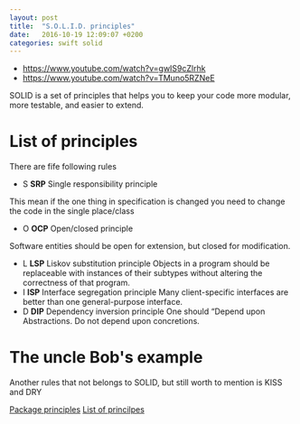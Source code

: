 ```yaml
---
layout: post
title:  "S.O.L.I.D. principles"
date:   2016-10-19 12:09:07 +0200
categories: swift solid
---
```


* https://www.youtube.com/watch?v=gwIS9cZlrhk
* https://www.youtube.com/watch?v=TMuno5RZNeE

SOLID is a set of principles that helps you to keep your code more modular, more testable, and easier to extend. 

# List of principles 

There are fife following rules 

* S **SRP** Single responsibility principle

This mean if the one thing in specification is changed you need to change the code in the single place/class

* O **OCP** Open/closed principle

Software entities should be open for extension, but closed for modification.

* L **LSP** Liskov substitution principle
Objects in a program should be replaceable with instances of their subtypes without altering the correctness of that program.
* I **ISP** Interface segregation principle
Many client-specific interfaces are better than one general-purpose interface.
* D **DIP** Dependency inversion principle
One should “Depend upon Abstractions. Do not depend upon concretions.

# The uncle Bob's example

Another rules that not belongs to SOLID, but still worth to mention is KISS and DRY

[Package principles](https://en.wikipedia.org/wiki/Package_principles)
[List of princilpes](https://en.wikipedia.org/wiki/List_of_software_development_philosophies)


[google]: http://www.google.com  "Google it!"

